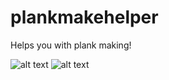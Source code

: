 # plankmakehelper
Helps you with plank making!

![alt text](https://i.gyazo.com/1bc4e6ff0be2538ef72e9b0db0149d59.png)
![alt text](https://i.gyazo.com/d7edeb1a7a5e1936faff63c2cafc2ced.png)

